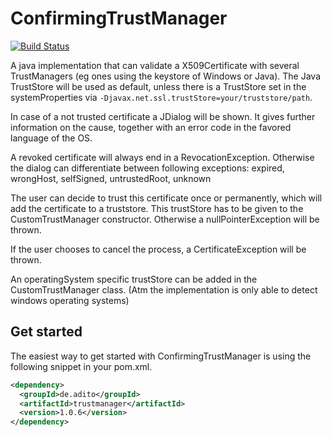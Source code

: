 # ConfirmingTrustManager

[![Build Status](https://travis-ci.org/aditosoftware/confirmingTrustManager.svg?branch=master)](https://travis-ci.org/aditosoftware/confirmingTrustManager)

A java implementation that can validate a X509Certificate with several TrustManagers (eg ones using the keystore of
Windows or Java). The Java TrustStore will be used as default, unless there is a TrustStore set in the systemProperties via
`-Djavax.net.ssl.trustStore=your/truststore/path`.

In case of a not trusted certificate a JDialog will be shown. It gives further information on the cause, together with an
error code in the favored language of the OS.

A revoked certificate will always end in a RevocationException. Otherwise the dialog can differentiate between following
exceptions:
expired, wrongHost, selfSigned, untrustedRoot, unknown

The user can decide to trust this certificate once or permanently, which will add the certificate to a truststore.
This trustStore has to be given to the CustomTrustManager constructor. Otherwise a nullPointerException will be thrown.

If the user chooses to cancel the process, a CertificateException will be thrown.

An operatingSystem specific trustStore can be added in the CustomTrustManager class. (Atm the implementation is only able
to detect windows operating systems)

Get started
------------
The easiest way to get started with ConfirmingTrustManager is using the following snippet in your pom.xml.
```xml
<dependency>
  <groupId>de.adito</groupId>
  <artifactId>trustmanager</artifactId>
  <version>1.0.6</version>
</dependency>
```
